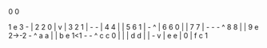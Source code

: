 0 0

1 e       3
    -     |
2 2 0     |
    v     |
3 2 1     |
    - -   |
4 4       |
          |
5 6   1   |
    - ^   |
6 6   0   |
          |
7 7       |
    - - - ^
8 8       |
          |
9 e	  2->-2
    - ^
a a   |
      |
b e   1<1
    - - ^
c c   0 |
      | |
d d   | |
    - v |
e e   | 0
      |
f c   1




